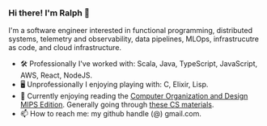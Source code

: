 ### Hi there! I'm Ralph 👋

I'm a software engineer interested in functional programming, distributed systems, telemetry and observability, data pipelines, MLOps, infrastrucutre as code, and cloud infrastructure.

- 🛠 Professionally I've worked with: Scala, Java, TypeScript, JavaScript, AWS, React, NodeJS.
- 🖥️ Unprofessionally I enjoying playing with: C, Elixir, Lisp.
- 📖 Currently enjoying reading the [Computer Organization and Design MIPS Edition](https://smile.amazon.com/Computer-Organization-Design-Fifth-Architecture/dp/0124077269). Generally going through [these CS materials](https://teachyourselfcs.com/).
- 📫 How to reach me: my github handle (@) gmail.com.

<!--
**ralphplumley/ralphplumley** is a ✨ _special_ ✨ repository because its `README.md` (this file) appears on your GitHub profile.

Here are some ideas to get you started:

- 🔭 I’m currently working on ...
- 🌱 I’m currently learning ...
- 👯 I’m looking to collaborate on ...
- 🤔 I’m looking for help with ...
- 💬 Ask me about ...
- 📫 How to reach me: ...
- 😄 Pronouns: ...
- ⚡ Fun fact: ...
-->
